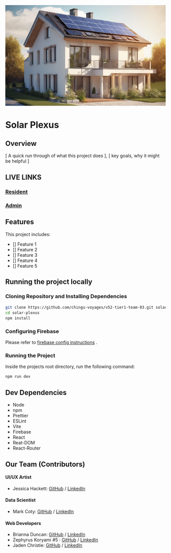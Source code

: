 ![solar-panel_ai-img](images/solar-panal-ai_gen_img.png)

# Solar Plexus

## Overview

[ A quick run through of what this project does ],
[ key goals, why it might be helpful ]

## LIVE LINKS

### [Resident](https://v52--solar-panel-project.web.app/)

### [Admin](https://v52--solar-panel-project.web.app/admin)

## Features
This project includes:

-   [] Feature 1
-   [] Feature 2
-   [] Feature 3
-   [] Feature 4
-   [] Feature 5

## Running the project locally

### Cloning Repository and Installing Dependencies

```sh
git clone https://github.com/chingu-voyages/v52-tier1-team-03.git solar-plexus
cd solar-plexus
npm install
```

### Configuring Firebase

Please refer to [firebase config instructions](docs/firebase_config.md) .

### Running the Project

Inside the projects root directory, run the following command:

```sh
npm run dev
```

## Dev Dependencies

-   Node
-   npm
-   Prettier
-   ESLint
-   Vite
-   Firebase
-   React
-   Reat-DOM
-   React-Router

## Our Team (Contributors)

#### UI/UX Artist

-   Jessica Hackett: [GitHub](https://github.com/mooglemoxie0018)
    / [LinkedIn](https://www.linkedin.com/in/jessica-hackett-6725a4325/?trk=opento_sprofile_topcard.)

#### Data Scientist

-   Mark Coty: [GitHub](https://github.com/markcoty) / [LinkedIn](https://www.linkedin.com/in/mark-c-875b00286/.)

#### Web Developers

-   Brianna Duncan: [GitHub](https://github.com/BriannaD23) / [LinkedIn](https://www.linkedin.com/in/briannaduncan)
-   Zephyrus Koryami #5 : [GitHub](https://github.com/sokuenryan)
    / [LinkedIn](https://www.linkedin.com/in/sokuenryan/.)
-   Jaden Christie: [GitHub](https://github.com/jsvolta) / [LinkedIn](https://www.linkedin.com/in/jadenchristie)

